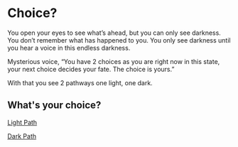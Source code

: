 # Choice?
You open your eyes to see what’s ahead, but you can only see darkness. You don’t remember what has happened to you. You only see darkness until you hear a voice in this endless darkness.    
  
Mysterious voice, “You have 2 choices as you are right now in this state, your next choice decides your fate. The choice is yours.”
  
With that you see 2 pathways one light, one dark.


  
What's your choice?
---  
  
  
  
  
  

[Light Path](light/hero.md)  

[Dark Path](dark/demon-king.md)  